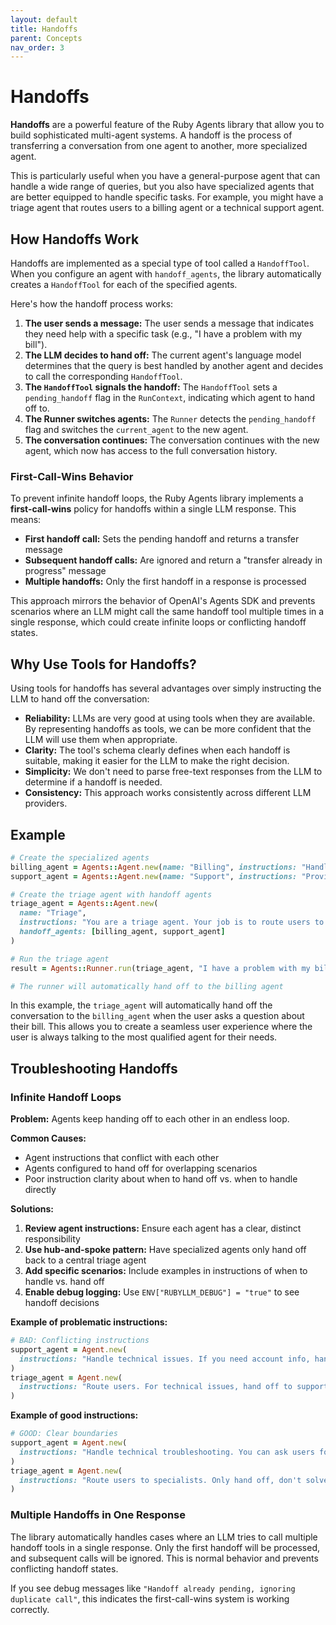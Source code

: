 ```yaml
---
layout: default
title: Handoffs
parent: Concepts
nav_order: 3
---
```


# Handoffs

**Handoffs** are a powerful feature of the Ruby Agents library that allow you to build sophisticated multi-agent systems. A handoff is the process of transferring a conversation from one agent to another, more specialized agent.

This is particularly useful when you have a general-purpose agent that can handle a wide range of queries, but you also have specialized agents that are better equipped to handle specific tasks. For example, you might have a triage agent that routes users to a billing agent or a technical support agent.

## How Handoffs Work

Handoffs are implemented as a special type of tool called a `HandoffTool`. When you configure an agent with `handoff_agents`, the library automatically creates a `HandoffTool` for each of the specified agents.

Here's how the handoff process works:

1.  **The user sends a message:** The user sends a message that indicates they need help with a specific task (e.g., "I have a problem with my bill").
2.  **The LLM decides to hand off:** The current agent's language model determines that the query is best handled by another agent and decides to call the corresponding `HandoffTool`.
3.  **The `HandoffTool` signals the handoff:** The `HandoffTool` sets a `pending_handoff` flag in the `RunContext`, indicating which agent to hand off to.
4.  **The Runner switches agents:** The `Runner` detects the `pending_handoff` flag and switches the `current_agent` to the new agent.
5.  **The conversation continues:** The conversation continues with the new agent, which now has access to the full conversation history.

### First-Call-Wins Behavior

To prevent infinite handoff loops, the Ruby Agents library implements a **first-call-wins** policy for handoffs within a single LLM response. This means:

- **First handoff call:** Sets the pending handoff and returns a transfer message
- **Subsequent handoff calls:** Are ignored and return a "transfer already in progress" message
- **Multiple handoffs:** Only the first handoff in a response is processed

This approach mirrors the behavior of OpenAI's Agents SDK and prevents scenarios where an LLM might call the same handoff tool multiple times in a single response, which could create infinite loops or conflicting handoff states.

## Why Use Tools for Handoffs?

Using tools for handoffs has several advantages over simply instructing the LLM to hand off the conversation:

*   **Reliability:** LLMs are very good at using tools when they are available. By representing handoffs as tools, we can be more confident that the LLM will use them when appropriate.
*   **Clarity:** The tool's schema clearly defines when each handoff is suitable, making it easier for the LLM to make the right decision.
*   **Simplicity:** We don't need to parse free-text responses from the LLM to determine if a handoff is needed.
*   **Consistency:** This approach works consistently across different LLM providers.

## Example

```ruby
# Create the specialized agents
billing_agent = Agents::Agent.new(name: "Billing", instructions: "Handle billing and payment issues.")
support_agent = Agents::Agent.new(name: "Support", instructions: "Provide technical support.")

# Create the triage agent with handoff agents
triage_agent = Agents::Agent.new(
  name: "Triage",
  instructions: "You are a triage agent. Your job is to route users to the correct department.",
  handoff_agents: [billing_agent, support_agent]
)

# Run the triage agent
result = Agents::Runner.run(triage_agent, "I have a problem with my bill.")

# The runner will automatically hand off to the billing agent
```

In this example, the `triage_agent` will automatically hand off the conversation to the `billing_agent` when the user asks a question about their bill. This allows you to create a seamless user experience where the user is always talking to the most qualified agent for their needs.

## Troubleshooting Handoffs

### Infinite Handoff Loops

**Problem:** Agents keep handing off to each other in an endless loop.

**Common Causes:**
- Agent instructions that conflict with each other
- Agents configured to hand off for overlapping scenarios
- Poor instruction clarity about when to hand off vs. when to handle directly

**Solutions:**
1. **Review agent instructions:** Ensure each agent has a clear, distinct responsibility
2. **Use hub-and-spoke pattern:** Have specialized agents only hand off back to a central triage agent
3. **Add specific scenarios:** Include examples in instructions of when to handle vs. hand off
4. **Enable debug logging:** Use `ENV["RUBYLLM_DEBUG"] = "true"` to see handoff decisions

**Example of problematic instructions:**
```ruby
# BAD: Conflicting instructions
support_agent = Agent.new(
  instructions: "Handle technical issues. If you need account info, hand off to triage."
)
triage_agent = Agent.new(
  instructions: "Route users. For technical issues, hand off to support."
)
```

**Example of good instructions:**
```ruby
# GOOD: Clear boundaries
support_agent = Agent.new(
  instructions: "Handle technical troubleshooting. You can ask users for account info directly."
)
triage_agent = Agent.new(
  instructions: "Route users to specialists. Only hand off, don't solve problems yourself."
)
```

### Multiple Handoffs in One Response

The library automatically handles cases where an LLM tries to call multiple handoff tools in a single response. Only the first handoff will be processed, and subsequent calls will be ignored. This is normal behavior and prevents conflicting handoff states.

If you see debug messages like `"Handoff already pending, ignoring duplicate call"`, this indicates the first-call-wins system is working correctly.
